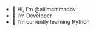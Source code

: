 - 👋 Hi, I’m @aliimammadov
- 👀 I’m Developer
- 🌱 I’m currently learning Python

<!---
aliimammadov/aliimammadov is a ✨ special ✨ repository because its `README.md` (this file) appears on your GitHub profile.
You can click the Preview link to take a look at your changes.
--->
